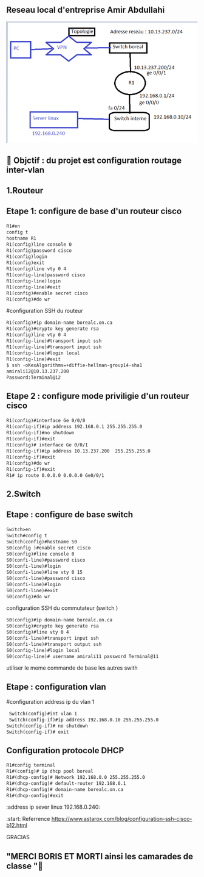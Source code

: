 ## Reseau local  d'entreprise Amir Abdullahi 

![image](inter13.PNG)

:bookmark:  Objctif : du projet est configuration routage inter-vlan 
------------------------------------------------------------------------------
1.Routeur 
---------
Etape 1: configure de base  d'un routeur cisco 
------------------------------------

```
R1#en
config t
hostname R1
R1(config)line console 0
R1(config)password cisco 
R1(config)login
R1(config)exit
R1(config)line vty 0 4
R1(config-line)password cisco 
R1(config-line)login 
R1(config-line)#exit 
R1(config)#enable secret cisco
R1(config)#do wr
``````
#configuration SSH du routeur 
```
R1(config)#ip domain-name borealc.on.ca 
R1(config)#crypto key generate rsa
R1(config)line vty 0 4
R1(config-line)#transport input ssh
R1(config-line)#transport input ssh
R1(config-line)#login local
R1(config-line)#exit
$ ssh -oKexAlgorithms=+diffie-hellman-group14-sha1  amirali12@10.13.237.200
Password:Terminal@12
```
Etape 2 : configure mode priviligie d'un routeur cisco 
-------------------------------------------------------
``` 
R1(config)#interface Ge 0/0/0
R1(config-if)#ip address 192.168.0.1 255.255.255.0
R1(config-if)#no shutdown
R1(config-if)#exit
R1(config)# interface Ge 0/0/1
R1(config-if)#ip address 10.13.237.200  255.255.255.0
R1(config-if)#exit
R1(config)#do wr
R1(config-if)#exit
R1# ip route 0.0.0.0 0.0.0.0 Ge0/0/1
```

2.Switch 
------------
Etape : configure de base switch 
---------------------------------
 
````
Switch>en
Switch#config t
Switch(config)#hostname S0 
S0(config )#enable secret cisco
S0(config)#line console 0
S0(confi-line)#password cisco
S0(confi-line)#login 
S0(confi-line)#line vty 0 15
S0(confi-line)#password cisco
S0(confi-line)#login
S0(confi-line)#exit
S0(config)#do wr
````
configuration SSH du commutateur (switch )
```
S0(config)#ip domain-name borealc.on.ca 
S0(config)#crypto key generate rsa
S0(config)#line vty 0 4
S0(confi-line)#transport input ssh
S0(confi-line)#transport output ssh
S0(config-line)#login local
S0(config-line)# username amirali11 password Terminal@11

```
  utiliser le meme commande de base les autres swith

Etape : configuration vlan 
--------------------------

#configuration address ip du vlan 1
```
 Switch(config)#int vlan 1
 Switch(config-if)#ip address 192.168.0.10 255.255.255.0
Switch(config-if)# no shutdown 
Switch(config-if)# exit
```
 

Configuration protocole DHCP 
-----------------------------
```
R1#config terminal 
R1#(config)# ip dhcp pool boreal
R1#(dhcp-config)# Network 192.168.0.0 255.255.255.0 
R1#(dhcp-config)# default-router 192.168.0.1 
R1#(dhcp-config)# domain-name borealc.on.ca 
R1#(dhcp-config)#exit

```
:address ip sever linux 192.168.0.240:

:start: Referrence https://www.astarox.com/blog/configuration-ssh-cisco-b12.html



GRACIAS 

"MERCI BORIS ET MORTI ainsi les camarades de classe ":avocado:
---------------------------------------------------------------






